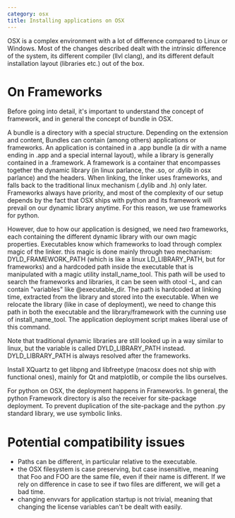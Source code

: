 ```yaml
---
category: osx
title: Installing applications on OSX
---
```


OSX is a complex environment with a lot of difference compared to Linux or Windows.
Most of the changes described dealt with the intrinsic difference of the system,
its different compiler (llvl clang), and its different default installation
layout (libraries etc.) out of the box.

# On Frameworks

Before going into detail, it's important to understand the concept of
framework, and in general the concept of bundle in OSX. 

A bundle is a directory with a special structure. Depending on the extension
and content, Bundles can contain (among others) applications or frameworks.
An application is contained in a .app bundle (a dir with a name ending in .app
and a special internal layout), while a library is generally contained in
a .framework. A framework is a container that encompasses together the dynamic
library (in linux parlance, the .so, or .dylib in osx parlance) and the
headers.  When linking, the linker uses frameworks, and falls back to the
traditional linux mechanism (.dylib and .h) only later. Frameworks always have priority,
and most of the complexity of our setup depends by the fact that OSX ships with python
and its framework will prevail on our dynamic library anytime. For this reason, we
use frameworks for python.

However, due to how our application is designed, we need _two_ frameworks,
each containing the different dynamic library with our own magic properties. 
Executables know which frameworks to load through complex magic of the linker.
this magic is done mainly through two mechanism: DYLD_FRAMEWORK_PATH (which is like a
linux LD_LIBRARY_PATH, but for frameworks) and a hardcoded path inside the executable
that is manipulated with a magic utility install_name_tool. This path will be used to
search the frameworks and libraries, it can be seen with otool -L, and can contain
"variables" like @executable_dir. The path is hardcoded at linking time,
extracted from the library and stored into the executable. When we relocate
the library (like in case of deployment), we need to change this path in both
the executable and the library/framework with the cunning use of install_name_tool.
The application deployment script makes liberal use of this command.

Note that traditional dynamic libraries are still looked up in a way similar to
linux, but the variable is called DYLD_LIBRARY_PATH instead. DYLD_LIBRARY_PATH
is always resolved after the frameworks.

Install XQuartz to get libpng and libfreetype (macosx does not ship with functional ones), 
mainly for Qt and matplotlib, or compile the libs ourselves.

For python on OSX, the deployment happens in Frameworks.  In general, the
python Framework directory is also the receiver for site-package deployment. To
prevent duplication of the site-package and the python .py standard library, we
use symbolic links. 

# Potential compatibility issues

- Paths can be different, in particular relative to the executable.
- the OSX filesystem is case preserving, but case insensitive, meaning that Foo and FOO are the same file, even if their
  name is different. If we rely on difference in case to see if two files are different, we will get a bad time.
- changing envvars for application startup is not trivial, meaning that changing the license variables can't be dealt with easily.




